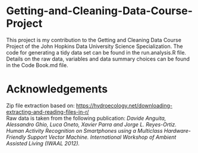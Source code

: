 # Getting-and-Cleaning-Data-Course-Project
This project is my contribution to the Getting and Cleaning Data Course Project of the John Hopkins Data University Science Specialization. The code for generating a tidy data set can be found in the run.analysis.R file. Details on the raw data, variables and data summary choices can be found in the Code Book.md file.  
# Acknowledgements
Zip file extraction based on: https://hydroecology.net/downloading-extracting-and-reading-files-in-r/  
Raw data is taken from the following publication: *Davide Anguita, Alessandro Ghio, Luca Oneto, Xavier Parra and Jorge L. Reyes-Ortiz. Human Activity Recognition on Smartphones using a Multiclass Hardware-Friendly Support Vector Machine. International Workshop of Ambient Assisted Living (IWAAL 2012).*
